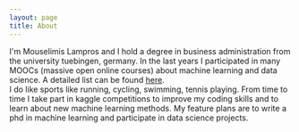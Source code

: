 ```yaml
---
layout: page
title: About
---
```


I'm Mouselimis Lampros and I hold a degree in business administration from the university tuebingen, germany. In the last years I participated in many MOOCs (massive open online courses) about machine learning and data science. A detailed list can be found [here](/images/mooc_list.html). <br> I do like sports like running, cycling, swimming, tennis playing. From time to time I take part in kaggle competitions to improve my coding skills and to learn about new machine learning methods. My feature plans are to write a phd in machine learning and participate in data science projects.
